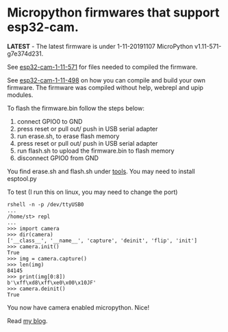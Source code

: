 # Micropython firmwares that support esp32-cam.

**LATEST** - The latest firmware is under 1-11-20191107 MicroPython v1.11-571-g7e374d231.

See [esp32-cam-1-11-571](https://github.com/shariltumin/esp32-cam-micropython/tree/master/esp32-cam-1-11-571) for files needed to compiled the firmware.

See [esp32-cam-1-11-498](https://github.com/shariltumin/esp32-cam-micropython/tree/master/esp32-cam-1-11-498) on how you can compile and build your own firmware. The firmware was compiled without help, webrepl and upip modules.

To flash the firmware.bin follow the steps below:
1. connect GPIO0 to GND
2. press reset or pull out/ push in USB serial adapter
3. run erase.sh, to erase flash memory
4. press reset or pull out/ push in USB serial adapter
5. run flash.sh to upload the firmware.bin to flash memory
6. disconnect GPIO0 from GND

You find erase.sh and flash.sh under [tools](https://github.com/shariltumin/esp32-cam-micropython/tree/master/firmwares/tools).
You may need to install esptool.py

To test (I run this on linux, you may need to change the port)

```
rshell -n -p /dev/ttyUSB0
...
/home/st> repl
...
>>> import camera
>>> dir(camera)
['__class__', '__name__', 'capture', 'deinit', 'flip', 'init']
>>> camera.init()
True
>>> img = camera.capture()
>>> len(img)
84145
>>> print(img[0:8])
b'\xff\xd8\xff\xe0\x00\x10JF'
>>> camera.deinit()
True
```
You now have camera enabled micropython. Nice!

Read [my blog](https://kopimojo.blogspot.com/).

